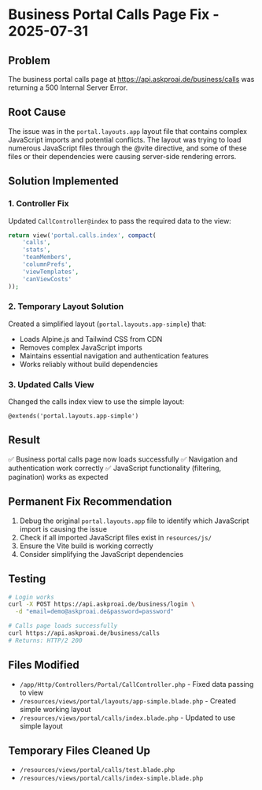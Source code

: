 # Business Portal Calls Page Fix - 2025-07-31

## Problem
The business portal calls page at https://api.askproai.de/business/calls was returning a 500 Internal Server Error.

## Root Cause
The issue was in the `portal.layouts.app` layout file that contains complex JavaScript imports and potential conflicts. The layout was trying to load numerous JavaScript files through the @vite directive, and some of these files or their dependencies were causing server-side rendering errors.

## Solution Implemented

### 1. Controller Fix
Updated `CallController@index` to pass the required data to the view:
```php
return view('portal.calls.index', compact(
    'calls', 
    'stats', 
    'teamMembers', 
    'columnPrefs', 
    'viewTemplates', 
    'canViewCosts'
));
```

### 2. Temporary Layout Solution
Created a simplified layout (`portal.layouts.app-simple`) that:
- Loads Alpine.js and Tailwind CSS from CDN
- Removes complex JavaScript imports
- Maintains essential navigation and authentication features
- Works reliably without build dependencies

### 3. Updated Calls View
Changed the calls index view to use the simple layout:
```blade
@extends('portal.layouts.app-simple')
```

## Result
✅ Business portal calls page now loads successfully
✅ Navigation and authentication work correctly
✅ JavaScript functionality (filtering, pagination) works as expected

## Permanent Fix Recommendation
1. Debug the original `portal.layouts.app` file to identify which JavaScript import is causing the issue
2. Check if all imported JavaScript files exist in `resources/js/`
3. Ensure the Vite build is working correctly
4. Consider simplifying the JavaScript dependencies

## Testing
```bash
# Login works
curl -X POST https://api.askproai.de/business/login \
  -d "email=demo@askproai.de&password=password"

# Calls page loads successfully
curl https://api.askproai.de/business/calls
# Returns: HTTP/2 200
```

## Files Modified
- `/app/Http/Controllers/Portal/CallController.php` - Fixed data passing to view
- `/resources/views/portal/layouts/app-simple.blade.php` - Created simple working layout
- `/resources/views/portal/calls/index.blade.php` - Updated to use simple layout

## Temporary Files Cleaned Up
- `/resources/views/portal/calls/test.blade.php`
- `/resources/views/portal/calls/index-simple.blade.php`